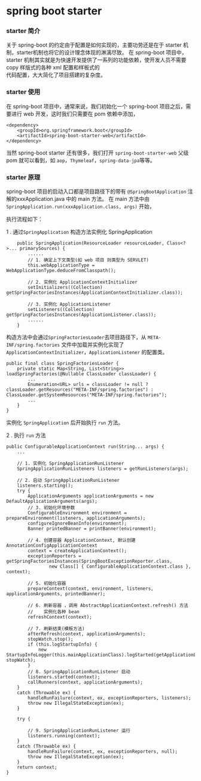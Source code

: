 # spring boot starter

### starter 简介
关于 spring-boot 的约定由于配置是如何实现的，主要功劳还是在于 starter 机制，starter机制也将它的设计理念体现的淋漓尽致。
在 spring-boot 项目中，starter 机制其实就是为快速开发提供了一系列的功能依赖，使开发人员不需要 copy 样版式的各种 xml 配置和样板式的  
代码配置，大大简化了项目搭建的复杂度。  

### starter 使用
在 spring-boot 项目中，通常来说，我们初始化一个 spring-boot 项目之后，需要进行 web 开发，这时我们只需要在 pom 依赖中添加，  
  
```
<dependency>
    <groupId>org.springframework.boot</groupId>
    <artifactId>spring-boot-starter-web</artifactId>
</dependency>
```
当然 spring-boot starter 还有很多，我们打开 ``spring-boot-starter-web`` 父级 pom 就可以看到，如 `aop`，`Thymeleaf`，`spring-data-jpa`等等。

### starter 原理
spring-boot 项目的启动入口都是项目路径下的带有 ``@SpringBootApplication`` 注解的xxxApplication.java 中的 main 方法。
在 main 方法中由 ``SpringApplication.run(xxxApplication.class, args)`` 开始，  

执行流程如下：  

1 . 通过``SpringApplication`` 构造方法实例化 SpringApplication
```
    public SpringApplication(ResourceLoader resourceLoader, Class<?>... primarySources) {
   		......
   		// 1. 确定上下文类型(如 web 项目 则类型为 SERVLET)
   		this.webApplicationType = WebApplicationType.deduceFromClasspath();
   		
   		// 2. 实例化 ApplicationContextInitializer
   		setInitializers((Collection) getSpringFactoriesInstances(ApplicationContextInitializer.class));
   		
   		// 3. 实例化 ApplicationListener
   		setListeners((Collection) getSpringFactoriesInstances(ApplicationListener.class));
        ......
   	}
```
   	
构造方法中会通过`SpringFactoriesLoader`去项目路径下，从 `META-INF/spring.factories` 文件中加载并实例化实现了 `ApplicationContextInitializer`，`ApplicationListener` 的配置类。
```
public final class SpringFactoriesLoader {
    private static Map<String, List<String>> loadSpringFactories(@Nullable ClassLoader classLoader) {
        ...
        Enumeration<URL> urls = classLoader != null ? classLoader.getResources("META-INF/spring.factories") : ClassLoader.getSystemResources("META-INF/spring.factories");
        ...
    }
}
```
实例化 `SpringApplication` 后开始执行 `run` 方法。

2 . 执行 `run` 方法
 
```
public ConfigurableApplicationContext run(String... args) {
    ...
    
    // 1. 实例化 SpringApplicationRunListener
    SpringApplicationRunListeners listeners = getRunListeners(args);
    
    // 2. 启动 SpringApplicationRunListener
    listeners.starting();
    try {
        ApplicationArguments applicationArguments = new DefaultApplicationArguments(args);
        // 3. 初始化环境参数
        ConfigurableEnvironment environment = prepareEnvironment(listeners, applicationArguments);
        configureIgnoreBeanInfo(environment);
        Banner printedBanner = printBanner(environment);
        
        // 4. 创建容器 ApplicationContext, 默认创建 AnnotationConfigApplicationContext
        context = createApplicationContext();
        exceptionReporters = getSpringFactoriesInstances(SpringBootExceptionReporter.class,
                new Class[] { ConfigurableApplicationContext.class }, context);
                
        // 5. 初始化容器
        prepareContext(context, environment, listeners, applicationArguments, printedBanner);
        
        // 6. 刷新容器 ，调用 AbstractApplicationContext.refresh() 方法
        //    实例化各种 bean
        refreshContext(context);
        
        // 7. 刷新结束(模板方法)
        afterRefresh(context, applicationArguments);
        stopWatch.stop();
        if (this.logStartupInfo) {
            new StartupInfoLogger(this.mainApplicationClass).logStarted(getApplicationLog(), stopWatch);
        }
        // 8. SpringApplicationRunListener 启动
        listeners.started(context);
        callRunners(context, applicationArguments);
    }
    catch (Throwable ex) {
        handleRunFailure(context, ex, exceptionReporters, listeners);
        throw new IllegalStateException(ex);
    }

    try {
    
        // 9. SpringApplicationRunListener 运行
        listeners.running(context);
    }
    catch (Throwable ex) {
        handleRunFailure(context, ex, exceptionReporters, null);
        throw new IllegalStateException(ex);
    }
    return context;
}

```
